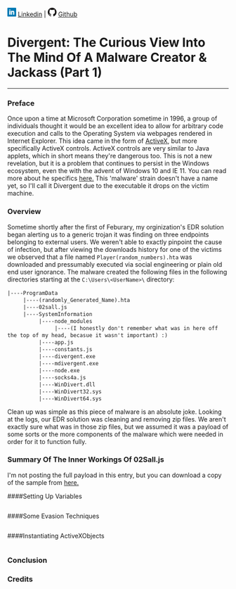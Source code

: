 ![Linkedin](Post%20Images/linkedin.png) [Linkedin](https://www.linkedin.com/in/ryangore/) | ![Github](Post%20Images/github.png) [Github](https://github.com/0v3rride)

# Divergent: The Curious View Into The Mind Of A Malware Creator & Jackass (Part 1)
_____________________________________________________________________


### Preface
Once upon a time at Microsoft Corporation sometime in 1996, a group of individuals thought it would be an excellent idea to allow for arbitrary code execution and calls to the Operating System via webpages rendered in Internet Explorer. This idea came in the form of [ActiveX](https://en.wikipedia.org/wiki/ActiveX), but more specifically ActiveX controls. ActiveX controls are very similar to Java applets, which in short means they're dangerous too. This is not a new revelation, but it is a problem that continues to persist in the Windows ecosystem, even the with the advent of Windows 10 and IE 11. You can read more about he specifics [here.](http://www.tezu.ernet.in/~utpal/course_mat/com_ole_actvx/) This 'malware' strain doesn't have a name yet, so I'll call it Divergent due to the executable it drops on the victim machine.

### Overview
Sometime shortly after the first of Feburary, my orginization's EDR solution began alerting us to a generic trojan it was finding on three endpoints belonging to external users. We weren't able to exactly pinpoint the cause of infection, but after viewing the downloads history for one of the victims we observed that a file named ```Player(random_numbers).hta``` was downloaded and pressumably executed via social engineering or plain old end user ignorance. The malware created the following files in the following directories starting at the ```C:\Users\<UserName>\``` directory:
```
|----ProgramData
     |----(randomly_Generated_Name).hta
     |----02sall.js
     |----SystemInformation
          |----node_modules
               |----(I honestly don't remember what was in here off the top of my head, becasue it wasn't important) :)
          |----app.js
          |----constants.js
          |----divergent.exe
          |----mdivergent.exe
          |----node.exe
          |----socks4a.js
          |----WinDivert.dll
          |----WinDivert32.sys
          |----WinDivert64.sys
```
Clean up was simple as this piece of malware is an absolute joke. Looking at the logs, our EDR solution was cleaning and removing zip files. We aren't exactly sure what was in those zip files, but we assumed it was a payload of some sorts or the more components of the malware which were needed in order for it to function fully.

### Summary Of The Inner Workings Of 02Sall.js

I'm not posting the full payload in this entry, but you can download a copy of the sample from [here.](https://github.com/0v3rride/Malware-Samples/tree/master/Divergent)

####Setting Up Variables
```
```

####Some Evasion Techniques
```
```

####Instantiating ActiveXObjects
```
```

### Conclusion

### Credits

